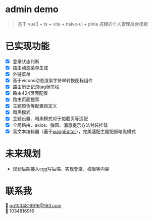 # admin demo

> 基于 vue3 + ts + vite + naive-ui + pinia 搭建的个人管理后台模板

# 已实现功能

- [x] 登录状态判断
- [x] 路由动态菜单生成
- [x] 外链菜单
- [x] 基于vicons动态渲染字符串转换图标组件
- [x] 路由历史记录tag标签栏
- [x] 路由404页面配置
- [x] 路由页面搜索
- [x] 主题颜色等配置自定义
- [x] 暗黑模式
- [x] 主题设置、暗黑模式对于加载页等适配
- [x] 全局路由、axios、弹窗、消息提示方法封装挂载
- [x] 富文本编辑器（基于[wangEditor](https://www.wangeditor.com/)），完美适配主题配置暗黑模式

# 未来规划

- 规划后期接入egg写后端，实现登录、权限等内容

# 联系我

📧 qq1034816916@163.com   
🐧 1034816916   